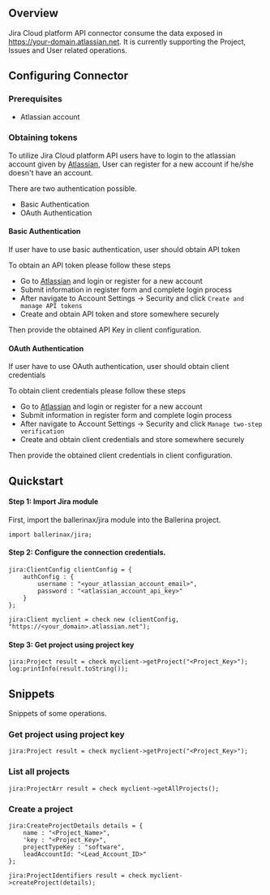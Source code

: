 ## Overview

Jira Cloud platform API connector consume the data exposed in https://your-domain.atlassian.net. It is currently supporting the Project, Issues and User related operations.

## Configuring Connector

### Prerequisites

- Atlassian account

### Obtaining tokens

To utilize Jira Cloud platform API users have to login to the atlassian account given by [Atlassian](https://id.atlassian.com/login), User can register for a new account if he/she doesn't have an account.

There are two authentication possible.
- Basic Authentication
- OAuth Authentication
#### Basic Authentication
If user have to use basic authentication, user should obtain API token

To obtain an API token please follow these steps
* Go to [Atlassian](https://id.atlassian.com/login) and login or register for a new account
* Submit information in register form and complete login process
* After navigate to Account Settings -> Security and click `Create and manage API tokens`
* Create and obtain API token and store somewhere securely

Then provide the obtained API Key in client configuration.
#### OAuth Authentication
If user have to use OAuth authentication, user should obtain client credentials

To obtain client credentials please follow these steps
* Go to [Atlassian](https://id.atlassian.com/login) and login or register for a new account
* Submit information in register form and complete login process
* After navigate to Account Settings -> Security and click `Manage two-step verification`
* Create and obtain client credentials and store somewhere securely

Then provide the obtained client credentials in client configuration.

## Quickstart

#### Step 1: Import Jira module
First, import the ballerinax/jira module into the Ballerina project.

```ballerina
import ballerinax/jira;
```
#### Step 2: Configure the connection credentials.
```ballerina
jira:ClientConfig clientConfig = {
    authConfig : { 
        username : "<your_atlassian_account_email>", 
        password : "<atlassian_account_api_key>"
    }
};

jira:Client myclient = check new (clientConfig, "https://<your_domain>.atlassian.net");
```
#### Step 3: Get project using project key
```ballerina
jira:Project result = check myclient->getProject("<Project_Key>");
log:printInfo(result.toString());  
```

## Snippets
Snippets of some operations.

### Get project using project key
```ballerina
jira:Project result = check myclient->getProject("<Project_Key>"); 
```
### List all projects
```ballerina
jira:ProjectArr result = check myclient->getAllProjects();
```
### Create a project
```ballerina
jira:CreateProjectDetails details = {
    name : "<Project_Name>", 
    'key : "<Project_Key>", 
    projectTypeKey : "software", 
    leadAccountId: "<Lead_Account_ID>"
};

jira:ProjectIdentifiers result = check myclient->createProject(details);
```
